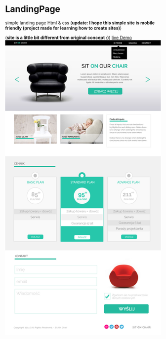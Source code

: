 # LandingPage
simple landing page Html &amp; css (**update: I hope this simple site is mobile friendly (project made for learning how to create sites)**)


(**site is a little bit different from original concept :)**)
[live Demo](https://mateuszurb.github.io/LandingPage_SitOnChair/)
![Alt text](https://github.com/MateuszUrb/LandingPage/blob/master/warsztat1.jpg)
